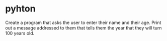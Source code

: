 # pyhton
Create a program that asks the user to enter their name and their age. Print out a message addressed to them that tells them the year that they will turn 100 years old.
